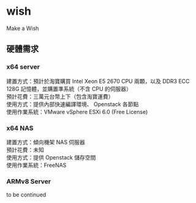# wish

Make a Wish

## 硬體需求

### x64 server

建置方式：預計於淘寶購買 Intel Xeon E5 2670 CPU 兩顆，以及 DDR3 ECC 128G 記憶體，並購置準系統（不含 CPU 的伺服器）<br />
預計花費：三萬元台幣上下（包含淘寶運費）<br />
使用方式：提供內部快速編譯環境、 Openstack 各節點<br />
使用作業系統：VMware vSphere ESXi 6.0 (Free License)

### x64 NAS

建置方式：傾向機架 NAS 伺服器<br />
預計花費：未知<br />
使用方式：提供 Openstack 儲存空間<br />
使用作業系統：FreeNAS<br />

### ARMv8 Server

to be continued
